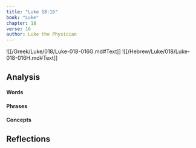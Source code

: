 ```yaml
---
title: "Luke 18:16"
book: "Luke"
chapter: 18
verse: 16
author: Luke the Physician
---
```

![[/Greek/Luke/018/Luke-018-016G.md#Text]]
![[/Hebrew/Luke/018/Luke-018-016H.md#Text]]

## Analysis

#### Words

#### Phrases

#### Concepts

## Reflections
